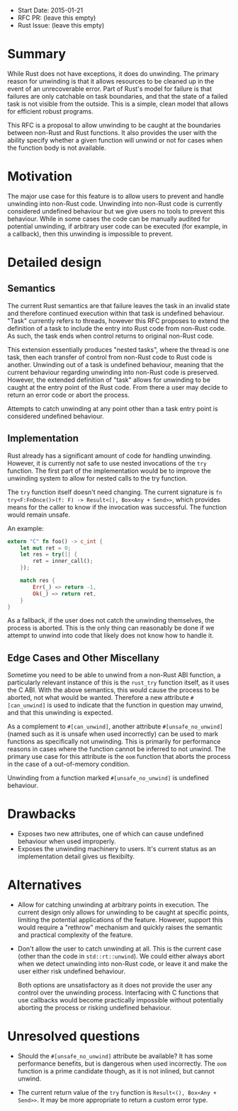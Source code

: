 - Start Date: 2015-01-21
- RFC PR: (leave this empty)
- Rust Issue: (leave this empty)

# Summary

While Rust does not have exceptions, it does do unwinding. The primary reason for unwinding is that
it allows resources to be cleaned up in the event of an unrecoverable error. Part of Rust's model
for failure is that failures are only catchable on task boundaries, and that the state of a failed
task is not visible from the outside. This is a simple, clean model that allows for efficient robust
programs.

This RFC is a proposal to allow unwinding to be caught at the boundaries between non-Rust and Rust
functions. It also provides the user with the ability specify whether a given function will unwind
or not for cases when the function body is not available.

# Motivation

The major use case for this feature is to allow users to prevent and handle unwinding into non-Rust
code. Unwinding into non-Rust code is currently considered undefined behaviour but we give users no
tools to prevent this behaviour. While in some cases the code can be manually audited for potential
unwinding, if arbitrary user code can be executed (for example, in a callback), then this unwinding
is impossible to prevent.

# Detailed design

## Semantics

The current Rust semantics are that failure leaves the task in an invalid state and therefore
continued execution within that task is undefined behaviour. "Task" currently refers to threads,
however this RFC proposes to extend the definition of a task to include the entry into Rust code
from non-Rust code. As such, the task ends when control returns to original non-Rust code.

This extension essentially produces "nested tasks", where the thread is one task, then each transfer
of control from non-Rust code to Rust code is another. Unwinding out of a task is undefined
behaviour, meaning that the current behaviour regarding unwinding into non-Rust code is preserved.
However, the extended definition of "task" allows for unwinding to be caught at the entry point of
the Rust code. From there a user may decide to return an error code or abort the process.

Attempts to catch unwinding at any point other than a task entry point is considered undefined behaviour.

## Implementation

Rust already has a significant amount of code for handling unwinding. However, it is currently not
safe to use nested invocations of the `try` function. The first part of the implementation would be
to improve the unwinding system to allow for nested calls to the try function.

The `try` function itself doesn't need changing. The current signature is `fn try<F:FnOnce()>(f: F)
-> Result<(), Box<Any + Send>>`, which provides means for the caller to know if the invocation was
successful. The function would remain unsafe.

An example:

```rust
extern "C" fn foo() -> c_int {
    let mut ret = 0;
    let res = try(|| {
	    ret = inner_call();
    });

    match res {
	    Err(_) => return -1,
		Ok(_) => return ret,
	}
}
```

As a fallback, if the user does not catch the unwinding themselves, the process is aborted. This is
the only thing can reasonably be done if we attempt to unwind into code that likely does not know
how to handle it.

## Edge Cases and Other Miscellany

Sometime you need to be able to unwind from a non-Rust ABI function, a particularly relevant
instance of this is the `rust_try` function itself, as it uses the C ABI. With the above semantics,
this would cause the process to be aborted, not what would be wanted. Therefore a new attribute
`#[can_unwind]` is used to indicate that the function in question may unwind, and that this
unwinding is expected.

As a complement to `#[can_unwind]`, another attribute `#[unsafe_no_unwind]` (named such as it is
unsafe when used incorrectly) can be used to mark functions as specifically not unwinding. This is
primarily for performance reasons in cases where the function cannot be inferred to not unwind. The
primary use case for this attribute is the `oom` function that aborts the process in the case of a
out-of-memory condition.

Unwinding from a function marked `#[unsafe_no_unwind]` is undefined behaviour.

# Drawbacks

* Exposes two new attributes, one of which can cause undefined behaviour when used improperly.
* Exposes the unwinding machinery to users. It's current status as an implementation detail gives us
  flexibilty.

# Alternatives

* Allow for catching unwinding at arbitrary points in execution. The current design only allows for
  unwinding to be caught at specific points, limiting the potential applications of the
  feature. However, support this would require a "rethrow" mechanism and quickly raises the semantic
  and practical complexity of the feature.

* Don't allow the user to catch unwinding at all. This is the current case (other than the code in
  `std::rt::unwind`). We could either always abort when we detect unwinding into non-Rust code, or
  leave it and make the user either risk undefined behaviour.

  Both options are unsatisfactory as it does not provide the user any control over the unwinding
  process. Interfacing with C functions that use callbacks would become practically impossible
  without potentially aborting the process or risking undefined behaviour.

# Unresolved questions

* Should the `#[unsafe_no_unwind]` attribute be available? It has some performance benefits, but is
  dangerous when used incorrectly. The `oom` function is a prime candidate though, as it is not
  inlined, but cannot unwind.

* The current return value of the `try` function is `Result<(), Box<Any + Send>>`. It may be more
  appropriate to return a custom error type.